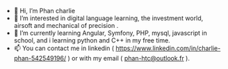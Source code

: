 - 👋 Hi, I’m Phan charlie
- 👀 I’m interested in digital language learning, the investment world, airsoft and mechanical of precision .
- 🌱 I’m currently learning Angular, Symfony, PHP, mysql, javascript in school, and i learning python and C++ in my free time.
- 📫 You can contact me in linkedin ( https://www.linkedin.com/in/charlie-phan-542549196/ ) or with my email ( phan-htc@outlook.fr ).
